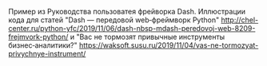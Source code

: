 Пример из Руководства пользоватея фрейворка Dash. Иллюстрации кода для статей "Dash — передовой web‑фреймворк Python" http://chel-center.ru/python-yfc/2019/11/06/dash-nbsp-mdash-peredovoj-web-8209-frejmvork-python/ и "Вас не тормозят привычные инструменты бизнес‑аналитики?" https://waksoft.susu.ru/2019/11/04/vas-ne-tormozyat-privychnye-instrument/
